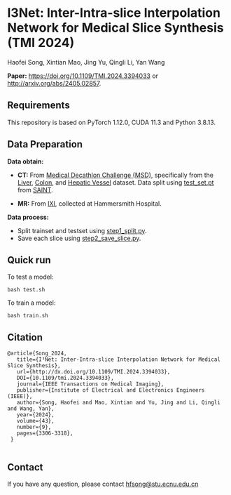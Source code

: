 # I3Net: Inter-Intra-slice Interpolation Network for Medical Slice Synthesis (TMI 2024)
Haofei Song, Xintian Mao, Jing Yu, Qingli Li, Yan Wang

**Paper:** <https://doi.org/10.1109/TMI.2024.3394033> or <http://arxiv.org/abs/2405.02857>.



## Requirements
This repository is based on PyTorch 1.12.0, CUDA 11.3 and Python 3.8.13. 

## Data Preparation
**Data obtain:** 
- **CT:** From [Medical Decathlon Challenge (MSD)](http://medicaldecathlon.com/), specifically from the [Liver](https://drive.google.com/file/d/1jyVGUGyxKBXV6_9ivuZapQS8eUJXCIpu/view), [Colon](https://drive.google.com/file/d/1m7tMpE9qEcQGQjL_BdMD-Mvgmc44hG1Y/view), and [Hepatic Vessel](https://drive.google.com/file/d/1qVrpV7vmhIsUxFiH189LmAn0ALbAPrgS/view) dataset. Data split using [test_set.pt](data_prepare/test_set.pt) from [SAINT](https://github.com/cpeng93/SAINT).

- **MR:** From [IXI](https://brain-development.org/ixi-dataset/), collected at Hammersmith Hospital.

**Data process:** 
- Split trainset and testset using [step1_split.py](data_prepare/step1_split.py).
- Save each slice using [step2_save_slice.py](data_prepare/step2_save_slice.py).

## Quick run

To test a model: 
```
bash test.sh
```

To train a model: 
```
bash train.sh
```
## Citation
```
@article{Song_2024,
   title={I³Net: Inter-Intra-slice Interpolation Network for Medical Slice Synthesis},
   url={http://dx.doi.org/10.1109/TMI.2024.3394033},
   DOI={10.1109/tmi.2024.3394033},
   journal={IEEE Transactions on Medical Imaging},
   publisher={Institute of Electrical and Electronics Engineers (IEEE)},
   author={Song, Haofei and Mao, Xintian and Yu, Jing and Li, Qingli and Wang, Yan},
   year={2024},
   volume={43},
   number={9},
   pages={3306-3318},
 }


```


## Contact
If you have any question, please contact <hfsong@stu.ecnu.edu.cn>
